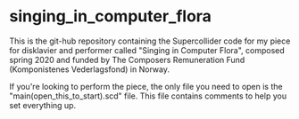 # singing_in_computer_flora

This is the git-hub repository containing the Supercollider code for my piece for disklavier and performer called "Singing in Computer Flora", composed spring 2020 and funded by The Composers Remuneration Fund (Komponistenes Vederlagsfond) in Norway.

If you're looking to perform the piece, the only file you need to open is the "main(open_this_to_start).scd" file. This file contains comments to help you set everything up.

